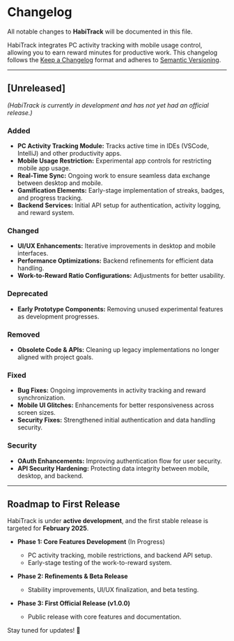 # Changelog

All notable changes to **HabiTrack** will be documented in this file.

HabiTrack integrates PC activity tracking with mobile usage control, allowing you to earn reward minutes for productive work. This changelog follows the [Keep a Changelog](https://keepachangelog.com/en/1.0.0/) format and adheres to [Semantic Versioning](https://semver.org/spec/v2.0.0.html).

---

## [Unreleased]
*(HabiTrack is currently in development and has not yet had an official release.)*

### Added
- **PC Activity Tracking Module:** Tracks active time in IDEs (VSCode, IntelliJ) and other productivity apps.
- **Mobile Usage Restriction:** Experimental app controls for restricting mobile app usage.
- **Real-Time Sync:** Ongoing work to ensure seamless data exchange between desktop and mobile.
- **Gamification Elements:** Early-stage implementation of streaks, badges, and progress tracking.
- **Backend Services:** Initial API setup for authentication, activity logging, and reward system.

### Changed
- **UI/UX Enhancements:** Iterative improvements in desktop and mobile interfaces.
- **Performance Optimizations:** Backend refinements for efficient data handling.
- **Work-to-Reward Ratio Configurations:** Adjustments for better usability.

### Deprecated
- **Early Prototype Components:** Removing unused experimental features as development progresses.

### Removed
- **Obsolete Code & APIs:** Cleaning up legacy implementations no longer aligned with project goals.

### Fixed
- **Bug Fixes:** Ongoing improvements in activity tracking and reward synchronization.
- **Mobile UI Glitches:** Enhancements for better responsiveness across screen sizes.
- **Security Fixes:** Strengthened initial authentication and data handling security.

### Security
- **OAuth Enhancements:** Improving authentication flow for user security.
- **API Security Hardening:** Protecting data integrity between mobile, desktop, and backend.

---

## Roadmap to First Release
HabiTrack is under **active development**, and the first stable release is targeted for **February 2025**.

- **Phase 1: Core Features Development** (In Progress)
  - PC activity tracking, mobile restrictions, and backend API setup.
  - Early-stage testing of the work-to-reward system.

- **Phase 2: Refinements & Beta Release**
  - Stability improvements, UI/UX finalization, and beta testing.

- **Phase 3: First Official Release (v1.0.0)**
  - Public release with core features and documentation.

Stay tuned for updates! 🚀  
